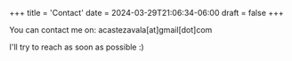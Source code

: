 +++
title = 'Contact'
date = 2024-03-29T21:06:34-06:00
draft = false
+++

You can contact me on: acastezavala[at]gmail[dot]com

I'll try to reach as soon as possible :)
